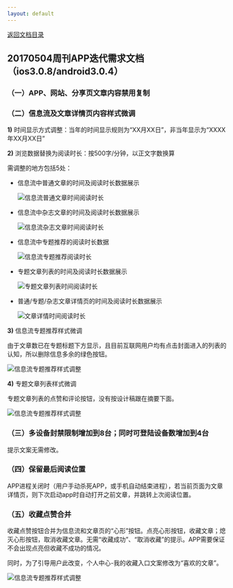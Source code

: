```yaml
---
layout: default
---
```

[返回文档目录](../)

## 20170504周刊APP迭代需求文档（ios3.0.8/android3.0.4）

### （一）APP、网站、分享页文章内容禁用复制

### （二）信息流及文章详情页内容样式微调

**1)** 时间显示方式调整：当年的时间显示规则为“XX月XX日”，非当年显示为“XXXX年XX月XX日”  

**2)** 浏览数据替换为阅读时长：按500字/分钟，以正文字数换算   

需调整的地方包括5处：

* 信息流中普通文章的时间及阅读时长数据展示  

  ![信息流普通文章时间阅读时长](../resource/weekly-20170504-feednormal.png)

* 信息流中杂志文章的时间及阅读时长数据展示  

  ![信息流杂志文章时间阅读时长](../resource/weekly-20170504-feedmagazine.png)

* 信息流中专题推荐的阅读时长数据

  ![信息流专题推荐阅读时长](../resource/weekly-20170504-feedtopic.png)

* 专题文章列表的时间及阅读时长数据展示  

  ![专题文章列表时间阅读时长](../resource/weekly-20170504-topicarticle.png)

* 普通/专题/杂志文章详情页的时间及阅读时长数据展示  

  ![文章详情时间阅读时长](../resource/weekly-20170504-articlecontent.png)

**3)** 信息流专题推荐样式微调  

由于文章数已在专题标题下方显示，且目前互联网用户均有点击封面进入的列表的认知，所以删除信息多余的绿色按钮。

![信息流专题推荐样式调整](../resource/weekly-20170504-feedtopic-modification.png)

**4)** 专题文章列表样式微调  

专题文章列表的点赞和评论按钮，没有按设计稿跟在摘要下面。

![信息流专题推荐样式调整](../resource/weekly-20170504-topicarticle-modification.png)

### （三）多设备封禁限制增加到8台；同时可登陆设备数增加到4台

提示文案无需修改。

### （四）保留最后阅读位置  
APP进程关闭时（用户手动杀死APP，或手机自动结束进程），若当前页面为文章详情页，则下次启动app时自动打开之前文章，并跳转上次阅读位置。

### （五）收藏点赞合并

收藏点赞按钮合并为信息流和文章页的“心形”按钮。点亮心形按钮，收藏文章；熄灭心形按钮，取消收藏文章。无需“收藏成功”、“取消收藏”的提示。APP需要保证不会出现点亮但收藏不成功的情况。

同时，为了引导用户此改变，个人中心-我的收藏入口文案修改为“喜欢的文章”。

![信息流专题推荐样式调整](../resource/weekly-20170504-likedarticle.png)
